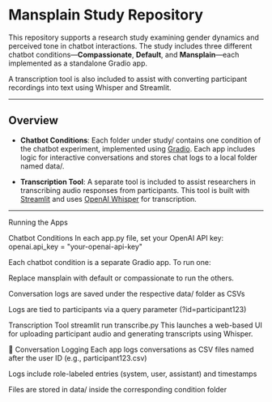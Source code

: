 # Mansplain Study Repository

This repository supports a research study examining gender dynamics and perceived tone in chatbot interactions. The study includes three different chatbot conditions—**Compassionate**, **Default**, and **Mansplain**—each implemented as a standalone Gradio app. 

A transcription tool is also included to assist with converting participant recordings into text using Whisper and Streamlit.

---

## Overview

- **Chatbot Conditions**: Each folder under study/ contains one condition of the chatbot experiment, implemented using [Gradio](https://www.gradio.app/). Each app includes logic for interactive conversations and stores chat logs to a local folder named data/.

- **Transcription Tool**: A separate tool is included to assist researchers in transcribing audio responses from participants. This tool is built with [Streamlit](https://streamlit.io/) and uses [OpenAI Whisper](https://github.com/openai/whisper) for transcription.

---


Running the Apps

Chatbot Conditions
In each app.py file, set your OpenAI API key:
openai.api_key = "your-openai-api-key"

Each chatbot condition is a separate Gradio app. To run one:

Replace mansplain with default or compassionate to run the others.

Conversation logs are saved under the respective data/ folder as CSVs

Logs are tied to participants via a query parameter (?id=participant123)



Transcription Tool
streamlit run transcribe.py
This launches a web-based UI for uploading participant audio and generating transcripts using Whisper.

📄 Conversation Logging
Each app logs conversations as CSV files named after the user ID (e.g., participant123.csv)

Logs include role-labeled entries (system, user, assistant) and timestamps

Files are stored in data/ inside the corresponding condition folder


